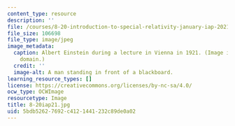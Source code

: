 ```yaml
---
content_type: resource
description: ''
file: /courses/8-20-introduction-to-special-relativity-january-iap-2021/5bdb52627692c4121441232c89de0a02_8-20iap21.jpg
file_size: 106698
file_type: image/jpeg
image_metadata:
  caption: Albert Einstein during a lecture in Vienna in 1921. (Image is in the public
    domain.)
  credit: ''
  image-alt: A man standing in front of a blackboard.
learning_resource_types: []
license: https://creativecommons.org/licenses/by-nc-sa/4.0/
ocw_type: OCWImage
resourcetype: Image
title: 8-20iap21.jpg
uid: 5bdb5262-7692-c412-1441-232c89de0a02
---
```

